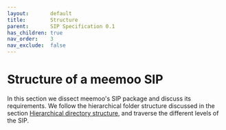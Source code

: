 ```yaml
---
layout:       default
title:        Structure
parent:       SIP Specification 0.1
has_children: true
nav_order:    3
nav_exclude:  false
---
```

# Structure of a meemoo SIP

In this section we dissect meemoo's SIP package and discuss its requirements.
We follow the hierarchical folder structure discussed in the section [Hierarchical directory structure](#hierarchical-directory-structure), and traverse the different levels of the SIP.
